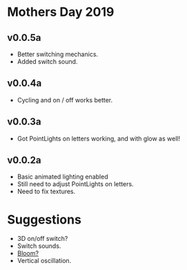 # Mothers Day 2019

## v0.0.5a
* Better switching mechanics.
* Added switch sound.

## v0.0.4a
* Cycling and on / off works better.

## v0.0.3a
* Got PointLights on letters working, and with glow as well!

## v0.0.2a
* Basic animated lighting enabled
* Still need to adjust PointLights on letters.
* Need to fix textures.

# Suggestions
* 3D on/off switch?
* Switch sounds.
* <a href="https://stackoverflow.com/questions/50948014/emit-light-from-an-object">Bloom?</a> 
* Vertical oscillation.
